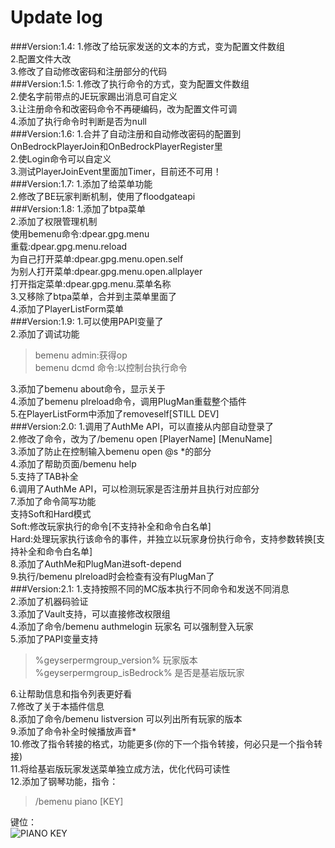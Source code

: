 # Update log

###Version:1.4:
1.修改了给玩家发送的文本的方式，变为配置文件数组<br>
2.配置文件大改<br>
3.修改了自动修改密码和注册部分的代码<br>
###Version:1.5:
1.修改了执行命令的方式，变为配置文件数组<br>
2.使名字前带点的JE玩家踢出消息可自定义<br>
3.让注册命令和改密码命令不再硬编码，改为配置文件可调<br>
4.添加了执行命令时判断是否为null<br>
###Version:1.6:
1.合并了自动注册和自动修改密码的配置到OnBedrockPlayerJoin和OnBedrockPlayerRegister里<br>
2.使Login命令可以自定义<br>
3.测试PlayerJoinEvent里面加Timer，目前还不可用！<br>
###Version:1.7:
1.添加了给菜单功能<br>
2.修改了BE玩家判断机制，使用了floodgateapi<br>
###Version:1.8:
1.添加了btpa菜单<br>
2.添加了权限管理机制<br>
使用bemenu命令:dpear.gpg.menu<br>
重载:dpear.gpg.menu.reload<br>
为自己打开菜单:dpear.gpg.menu.open.self<br>
为别人打开菜单:dpear.gpg.menu.open.allplayer<br>
打开指定菜单:dpear.gpg.menu.菜单名称<br>
3.又移除了btpa菜单，合并到主菜单里面了<br>
4.添加了PlayerListForm菜单<br>
###Version:1.9:
1.可以使用PAPI变量了<br>
2.添加了调试功能<br>

>bemenu admin:获得op<br>
>bemenu dcmd 命令:以控制台执行命令<br>

3.添加了bemenu about命令，显示关于<br>
4.添加了bemenu plreload命令，调用PlugMan重载整个插件<br>
5.在PlayerListForm中添加了removeself[STILL DEV]<br>
###Version:2.0:
1.调用了AuthMe API，可以直接从内部自动登录了<br>
2.修改了命令，改为了/bemenu open [PlayerName] [MenuName]<br>
3.添加了防止在控制输入bemenu open @s *的部分<br>
4.添加了帮助页面/bemenu help<br>
5.支持了TAB补全<br>
6.调用了AuthMe API，可以检测玩家是否注册并且执行对应部分<br>
7.添加了命令简写功能<br>
支持Soft和Hard模式<br>
Soft:修改玩家执行的命令[不支持补全和命令白名单]<br>
Hard:处理玩家执行该命令的事件，并独立以玩家身份执行命令，支持参数转换[支持补全和命令白名单]<br>
8.添加了AuthMe和PlugMan进soft-depend<br>
9.执行/bemenu plreload时会检查有没有PlugMan了<br>
###Version:2.1:
1.支持按照不同的MC版本执行不同命令和发送不同消息<br>
2.添加了机器码验证<br>
3.添加了Vault支持，可以直接修改权限组<br>
4.添加了命令/bemenu authmelogin 玩家名 可以强制登入玩家<br>
5.添加了PAPI变量支持<br>

>%geyserpermgroup_version% 玩家版本<br>
>%geyserpermgroup_isBedrock% 是否是基岩版玩家<br>

6.让帮助信息和指令列表更好看<br>
7.修改了关于本插件信息<br>
8.添加了命令/bemenu listversion 可以列出所有玩家的版本<br>
9.添加了命令补全时候播放声音*<br>
10.修改了指令转接的格式，功能更多(你的下一个指令转接，何必只是一个指令转接)<br>
11.将给基岩版玩家发送菜单独立成方法，优化代码可读性<br>
12.添加了钢琴功能，指令：<br>
>/bemenu piano [KEY]

键位：<br>
![PIANO KEY](https://i-s2.328888.xyz/2022/06/27/62b958c2245a2.png)
